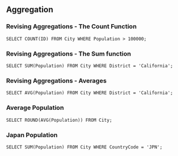 


## Aggregation

### Revising Aggregations - The Count Function

```Oracle
SELECT COUNT(ID) FROM City WHERE Population > 100000;
```

### Revising Aggregations - The Sum function

```Oracle
SELECT SUM(Population) FROM City WHERE District = 'California';
```

### Revising Aggregations - Averages

```Oracle
SELECT AVG(Population) FROM City WHERE District = 'California';
```

### Average Population

```MySQL
SELECT ROUND(AVG(Population)) FROM City;
```

### Japan Population

```MySQL
SELECT SUM(Population) FROM City WHERE CountryCode = 'JPN';
```
